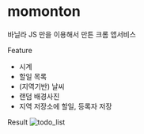 # momonton

바닐라 JS 만을 이용해서 만튼 크롬 앱서비스

Feature

- 시계
- 할일 목록
- (지역기반) 날씨
- 랜덤 배경사진
- 지역 저장소에 할일, 등록자 저장


Result
![todo_list](https://user-images.githubusercontent.com/33507553/76709062-00aa9000-673f-11ea-920b-de404faa7336.PNG)
